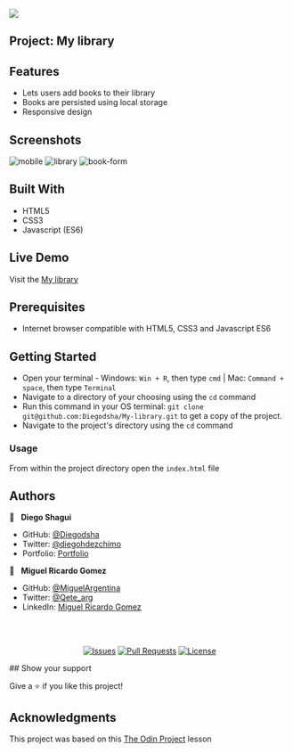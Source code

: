![](https://img.shields.io/badge/Microverse-blueviolet)

## Project: My library

## Features

- Lets users add books to their library
- Books are persisted using local storage
- Responsive design

## Screenshots

![mobile](https://user-images.githubusercontent.com/70416006/117891435-827f4600-b27c-11eb-9231-9dead4672d6b.png)
![library](https://user-images.githubusercontent.com/70416006/117891439-83b07300-b27c-11eb-8c8d-331c1782c904.png)
![book-form](https://user-images.githubusercontent.com/70416006/117891440-84490980-b27c-11eb-8d39-dc556461efbe.png)

## Built With

- HTML5
- CSS3
- Javascript (ES6)

## Live Demo

Visit the [My library](https://diegodsha.github.io/My-library/)

## Prerequisites
- Internet browser compatible with HTML5, CSS3 and Javascript ES6

## Getting Started

- Open your terminal - Windows: `Win + R`, then type `cmd` | Mac: `Command + space`, then type `Terminal`
- Navigate to a directory of your choosing using the `cd` command
- Run this command in your OS terminal: `git clone git@github.com:Diegodsha/My-library.git` to get a copy of the project.
- Navigate to the project's directory using the `cd` command

### Usage

From within the project directory open the `index.html` file


## Authors


👤 &nbsp; **Diego Shagui**
- GitHub: [@Diegodsha](https://github.com/Diegodsha)
- Twitter: [@diegohdezchimo](https://twitter.com/diegohdezchimo)
- Portfolio: [Portfolio](https://dshagui.com/)

👤  &nbsp; **Miguel Ricardo Gomez**
- GitHub: [@MiguelArgentina](https://github.com/MiguelArgentina)
- Twitter: [@Qete_arg](https://twitter.com/Qete_arg)
- LinkedIn: [Miguel Ricardo Gomez](https://www.linkedin.com/in/miguelricardogomez/)

<br>
<br>
<p align="center">
  <a href="https://github.com/Diegodsha/My-library/issues">
  <img src="https://img.shields.io/github/issues-raw/Diegodsha/My-library?style=for-the-badge"
       alt="Issues"></a>
   <a href="https://github.com/Diegodsha/My-library/pulls">
  <img src="https://img.shields.io/github/issues-pr/Diegodsha/My-library?style=for-the-badge"
       alt="Pull Requests"></a>
   <a href="https://github.com/Diegodsha/My-library/blob/main/LICENSE">
  <img src="https://img.shields.io/github/license/Diegodsha/My-library?style=for-the-badge"
       alt="License"></a>
</p>
## Show your support

Give a ⭐️ if you like this project!

## Acknowledgments

This project was based on this [The Odin Project](https://www.theodinproject.com/paths/full-stack-ruby-on-rails/courses/javascript/lessons/library) lesson

